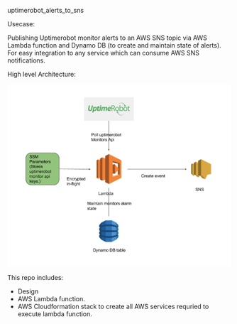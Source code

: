 
uptimerobot_alerts_to_sns

Usecase:

Publishing Uptimerobot monitor alerts to an AWS SNS topic via AWS Lambda function and Dynamo DB (to create and maintain state of alerts).
For easy integration to any service which can consume AWS SNS notifications.

High level Architecture:

![uptimerobot_publish_to_sns_diagram](images/uptimerobot_publish_to_sns.png)

This repo includes:
- Design
- AWS Lambda function.
- AWS Cloudformation stack to create all AWS services requried to execute lambda function.